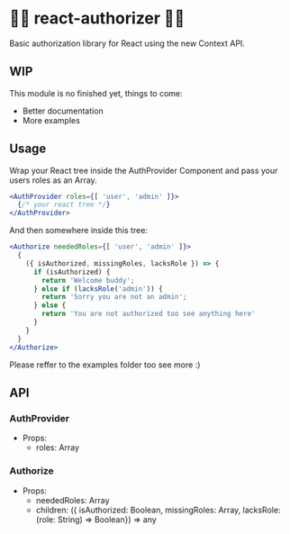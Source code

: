 # 💂‍♂️ react-authorizer 💂‍♀️
Basic authorization library for React using the new Context API.

## WIP
This module is no finished yet, things to come:
 - Better documentation
 - More examples

## Usage
Wrap your React tree inside the AuthProvider Component and pass your users roles as an Array.
```index.jsx
<AuthProvider roles={[ 'user', 'admin' ]}>
  {/* your react tree */}
</AuthProvider>
```
And then somewhere inside this tree:
```index.jsx
<Authorize neededRoles={[ 'user', 'admin' ]}>
  {
    ({ isAuthorized, missingRoles, lacksRole }) => {
      if (isAuthorized) {
        return 'Welcome buddy';
      } else if (lacksRole('admin')) {
        return 'Sorry you are not an admin';
      } else {
        return 'You are not authorized too see anything here'
      }
    }
  }
</Authorize>
```
Please reffer to the examples folder too see more :)


## API

### AuthProvider
 - Props:
   - roles: Array<String>

### Authorize
 - Props:
   - neededRoles: Array<String>
   - children: ({ isAuthorized: Boolean, missingRoles: Array<String>, lacksRole: (role: String) => Boolean}) => any
